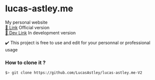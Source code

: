 # lucas-astley.me
My personal website
<br>
[📎 Link](https:lucas-astley.me) Official version
<br>
[📎 Dev Link](https:lucas-astley.me/dev) In development version
<br>

✔️ This project is free to use and edit for your personnal or professional usage

### How to clone it ?
```sh
$> git clone https://github.com/LucasAstley/lucas-astley.me-V2
```
<br>
